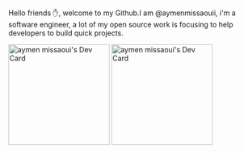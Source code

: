Hello friends ✋, welcome to my Github.I am @aymenmissaouii, i'm a software engineer, a lot of my open source work is focusing to help developers to build quick projects.


<a href="https://app.daily.dev/Aymenmiss"><img src="https://api.daily.dev/devcards/99731628223640e09411060fced61712.png?r=3jw" width="200" alt="aymen missaoui's Dev Card"/></a>
<a href="https://app.daily.dev/Aymenmissaoui"><img src="https://api.daily.dev/devcards/99731628223640e09411060fced61712.png?r=a2e" width="200" alt="aymen missaoui's Dev Card"/></a>
